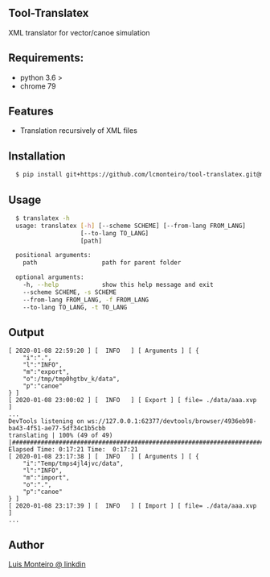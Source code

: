 Tool-Translatex
---------------
XML translator for vector/canoe simulation 

Requirements:
-------------
- python 3.6 > 
- chrome 79

Features
--------
- Translation recursively of XML files   

Installation
------------
``` sh
  $ pip install git+https://github.com/lcmonteiro/tool-translatex.git@master
```

Usage
-------------

``` sh
  $ translatex -h
  usage: translatex [-h] [--scheme SCHEME] [--from-lang FROM_LANG]
                    [--to-lang TO_LANG]
                    [path]

  positional arguments:
    path                  path for parent folder

  optional arguments:
    -h, --help            show this help message and exit
    --scheme SCHEME, -s SCHEME
    --from-lang FROM_LANG, -f FROM_LANG
    --to-lang TO_LANG, -t TO_LANG
```
Output
------
``` 
[ 2020-01-08 22:59:20 ] [  INFO   ] [ Arguments ] [ {
    "i":".",
    "l":"INFO",
    "m":"export",
    "o":/tmp/tmp0hgtbv_k/data",
    "p":"canoe"
} ]
[ 2020-01-08 23:00:02 ] [  INFO   ] [ Export ] [ file= ./data/aaa.xvp ]
...
DevTools listening on ws://127.0.0.1:62377/devtools/browser/4936eb98-ba43-4f51-ae77-5df34c1b5cbb
translating | 100% (49 of 49) |########################################################################| Elapsed Time: 0:17:21 Time:  0:17:21                                
[ 2020-01-08 23:17:38 ] [  INFO   ] [ Arguments ] [ {
    "i":"Temp/tmps4jl4jvc/data",
    "l":"INFO",
    "m":"import",
    "o":".",
    "p":"canoe"
} ]
[ 2020-01-08 23:17:39 ] [  INFO   ] [ Import ] [ file= ./data/aaa.xvp ]
...
```

Author
------
[Luis Monteiro @ linkdin](<https://www.linkedin.com/in/luis-monteiro-918a3033/>)

